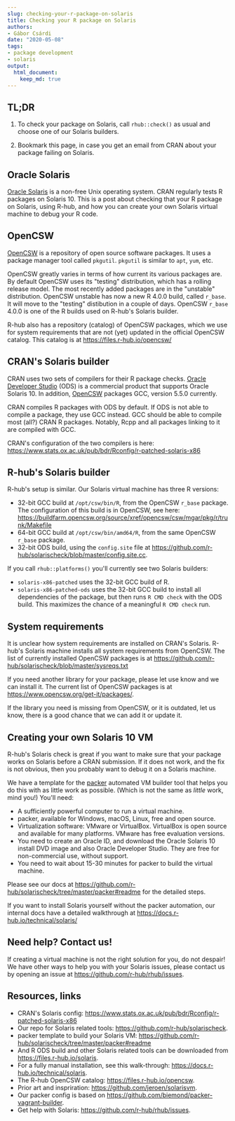 ```yaml
---
slug: checking-your-r-package-on-solaris
title: Checking your R package on Solaris
authors:
- Gábor Csárdi
date: "2020-05-08"
tags:
- package development
- solaris
output:
  html_document:
    keep_md: true
---
```




## TL;DR

1. To check your package on Solaris, call `rhub::check()` as usual
   and choose one of our Solaris builders.

2. Bookmark this page, in case you get an email from CRAN about your
   package failing on Solaris.

## Oracle Solaris

[Oracle Solaris](https://en.wikipedia.org/wiki/Solaris_\(operating_system\))
is a non-free Unix operating system. CRAN regularly tests R packages on
Solaris 10. This is a post about checking that your R package on
Solaris, using R-hub, and how you can create your own Solaris virtual
machine to debug your R code.

## OpenCSW

[OpenCSW](https://www.opencsw.org/about/) is a repository of open source
software packages. It uses a package manager tool called `pkgutil`.
`pkgutil` is similar to `apt`, `yum`, etc.

OpenCSW greatly varies in terms of how current its various packages are.
By default OpenCSW uses its "testing" distribution, which has a rolling
release model. The most recently added packages are in the "unstable"
distribution. OpenCSW unstable has now a new R 4.0.0 build, called
`r_base`. It will move to the "testing" distibution in a couple of days.
OpenCSW `r_base` 4.0.0 is one of the R builds used on R-hub's Solaris
builder.

R-hub also has a repository (catalog) of OpenCSW packages,
which we use for system requirements that are not (yet) updated in the
official OpenCSW catalog. This catalog is at
https://files.r-hub.io/opencsw/

## CRAN's Solaris builder

CRAN uses two sets of compilers for their R package checks.
[Oracle Developer Studio](https://www.oracle.com/tools/developerstudio/)
(ODS) is a commercial product that supports Oracle Solaris 10. In addition,
[OpenCSW](https://www.opencsw.org/about/) packages GCC, version 5.5.0
currently.

CRAN compiles R packages with ODS by default. If ODS is not able to
compile a package, they use GCC instead. GCC should be able to compile
most (all?) CRAN R packages. Notably, Rcpp and all packages linking to it
are compiled with GCC.

CRAN's configuration of the two compilers is here:
<https://www.stats.ox.ac.uk/pub/bdr/Rconfig/r-patched-solaris-x86>

## R-hub's Solaris builder

R-hub's setup is similar. Our Solaris virtual machine has three R
versions:
* 32-bit GCC build at `/opt/csw/bin/R`, from the OpenCSW `r_base` package.
  The configuration of this build is in OpenCSW, see here:
  <https://buildfarm.opencsw.org/source/xref/opencsw/csw/mgar/pkg/r/trunk/Makefile>
* 64-bit GCC build at `/opt/csw/bin/amd64/R`, from the same OpenCSW
  `r_base` package.
* 32-bit ODS build, using the `config.site` file at
  <https://github.com/r-hub/solarischeck/blob/master/config.site.cc>.

If you call `rhub::platforms()` you'll currently see two Solaris builders:
* `solaris-x86-patched` uses the 32-bit GCC build of R.
* `solaris-x86-patched-ods` uses the 32-bit GCC build to install all
  dependencies of the package, but then runs `R CMD check` with the ODS
  build. This maximizes the chance of a meaningful `R CMD check` run.

## System requirements

It is unclear how system requirements are installed on CRAN's Solaris.
R-hub's Solaris machine installs all system requirements from OpenCSW.
The list of currently installed OpenCSW packages is at
<https://github.com/r-hub/solarischeck/blob/master/sysreqs.txt>

If you need another library for your package, please let use know and
we can install it. The current list of OpenCSW packages is at
<https://www.opencsw.org/get-it/packages/>.

If the library you need is missing from OpenCSW, or it is outdated,
let us know, there is a good chance that we can add it or update it.

## Creating your own Solaris 10 VM

R-hub's Solaris check is great if you want to make sure that your package
works on Solaris before a CRAN submission. If it does not work, and the
fix is not obvious, then you probably want to debug it on a Solaris
machine.

We have a template for the [packer](https://packer.io) automated VM builder
tool that helps you do this with as little work as possible. (Which is not
the same as _little_ work, mind you!) You'll need:

* A sufficiently powerful computer to run a virtual machine.
* packer, available for Windows, macOS, Linux, free and open source.
* Virtualization software: VMware or VirtualBox. VirtualBox is open
  source and available for many platforms. VMware has free evaluation
  versions.
* You need to create an Oracle ID, and download the Oracle Solaris 10
  install DVD image and also Oracle Developer Studio. They are free for
  non-commercial use, without support.
* You need to wait about 15-30 minutes for packer to build the virtual
  machine.

Please see our docs at
<https://github.com/r-hub/solarischeck/tree/master/packer#readme>
for the detailed steps.

If you want to install Solaris yourself without the packer automation,
our internal docs have a detailed walkthrough at
<https://docs.r-hub.io/technical/solaris/>

## Need help? Contact us!

If creating a virtual machine is not the right solution for you, do not
despair! We have other ways to help you with your Solaris issues, please
contact us by opening an issue at
<https://github.com/r-hub/rhub/issues>.

## Resources, links

* CRAN's Solaris config:
  <https://www.stats.ox.ac.uk/pub/bdr/Rconfig/r-patched-solaris-x86>
* Our repo for Solaris related tools:
  <https://github.com/r-hub/solarischeck>.
* packer template to build your Solaris VM:
  <https://github.com/r-hub/solarischeck/tree/master/packer#readme>
* And R ODS build and other Solaris related tools can be downloaded from
  <https://files.r-hub.io/solaris>.
* For a fully manual installation, see this walk-through:
  <https://docs.r-hub.io/technical/solaris>.
* The R-hub OpenCSW catalog: <https://files.r-hub.io/opencsw>.
* Prior art and inspriration: <https://github.com/jeroen/solarisvm>.
* Our packer config is based on
  <https://github.com/biemond/packer-vagrant-builder>.
* Get help with Solaris: <https://github.com/r-hub/rhub/issues>.
